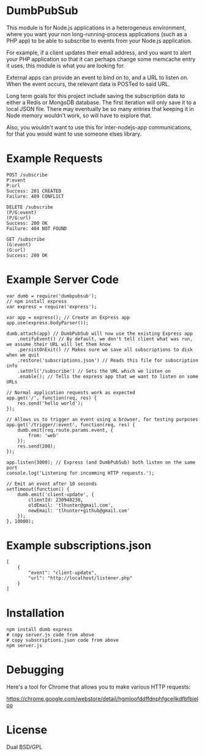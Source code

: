 DumbPubSub
===

This module is for Node.js applications in a heterogeneus environment, where
you want your non long-running-process applications (such as a PHP app) to
be able to subscribe to events from your Node.js application.

For example, if a client updates their email address, and you want to alert
your PHP application so that it can perhaps change some memcache entry it
uses, this module is what you are looking for.

External apps can provide an event to bind on to, and a URL to listen on.
When the event occurs, the relevant data is POSTed to said URL.

Long term goals for this project include saving the subscription data to either
a Redis or MongoDB database. The first iteration will only save it to a local
JSON file. There may eventually be so many entries that keeping it in Node memory
wouldn't work, so will have to explore that.

Also, you wouldn't want to use this for inter-nodejs-app communications, for
that you would want to use someone elses library.

Example Requests
===

    POST /subscribe
    P:event
    P:url
    Success: 201 CREATED
    Failure: 409 CONFLICT

    DELETE /subscribe
    (P/G:event)
    (P/G:url)
    Success: 200 OK
    Failure: 404 NOT FOUND

    GET /subscribe
    (G:event)
    (G:url)
    Success: 200 OK

Example Server Code
===

    var dumb = require('dumbpubsub');
    // npm install express
    var express = require('express');

    var app = express(); // Create an Express app
    app.use(express.bodyParser());

    dumb.attach(app) // DumbPubSub will now use the existing Express app
        .notifyEvent() // By default, we don't tell client what was run, we assume their URL will let them know
        .persistOnExit() // Makes sure we save all subscriptions to disk when we quit
        .restore('subscriptions.json') // Reads this file for subscription info
        .setUrl('/subscribe') // Sets the URL which we listen on
        .enable(); // Tells the express app that we want to listen on some URLs

    // Normal application requests work as expected
    app.get('/', function(req, res) {
        res.send('hello world');
    });

    // Allows us to trigger an event using a browser, for testing purposes
    app.get('/trigger/:event', function(req, res) {
        dumb.emit(req.route.params.event, {
            from: 'web'
        });
        res.send(200);
    });

    app.listen(3000); // Express (and DumbPubSub) both listen on the same port
    console.log('Listening for incomming HTTP requests.');

    // Emit an event after 10 seconds
    setTimeout(function() {
        dumb.emit('client-update', {
            clientId: 230948230,
            oldEmail: 'tlhunter@gmail.com',
            newEmail: 'tlhunter+github@gmail.com'
        });
    }, 10000);

Example subscriptions.json
===

    [
        {
            "event": "client-update",
            "url": "http://localhost/listener.php"
        }
    ]

Installation
===

    npm install dumb express
    # copy server.js code from above
    # copy subscriptions.json code from above
    npm server.js

Debugging
===

Here's a tool for Chrome that allows you to make various HTTP requests:

https://chrome.google.com/webstore/detail/hgmloofddffdnphfgcellkdfbfbjeloo

License
===

Dual BSD/GPL
